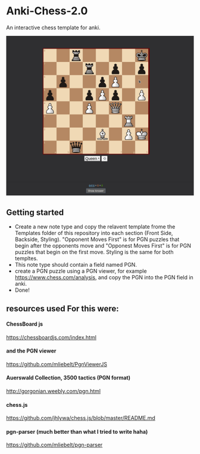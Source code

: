 # Anki-Chess-2.0
An interactive chess template for anki. 

![chess GIF](Chess.gif)


## Getting started

- Create a new note type and copy the relavent template frome the Templates folder of this repository into each section (Front Side, Backside, Styling). "Opponent Moves First" is for PGN puzzles that begin after the opponents move and "Opponest Moves First" is for PGN puzzles that begin on the first move. Styling is the same for both templtes.
- This note type should contain a field named PGN. 
- create a PGN puzzle using a PGN viewer, for example https://www.chess.com/analysis, and copy the PGN into the PGN field in anki.
- Done!


## resources used For this were:

#### ChessBoard js
https://chessboardjs.com/index.html

#### and the PGN viewer
https://github.com/mliebelt/PgnViewerJS

#### Auerswald Collection, 3500 tactics (PGN format)
http://gorgonian.weebly.com/pgn.html

#### chess.js
https://github.com/jhlywa/chess.js/blob/master/README.md

#### pgn-parser (much better than what I tried to write haha)
https://github.com/mliebelt/pgn-parser


